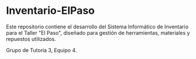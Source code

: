 # Inventario-ElPaso
Este repositorio contiene el desarrollo del Sistema Informático de Inventario para el Taller "El Paso", diseñado para gestión de herramientas, materiales y repuestos utilizados.

Grupo de Tutoría 3, Equipo 4.
